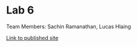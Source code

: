 # Lab 6

Team Members: Sachin Ramanathan, Lucas Hlaing

[Link to published site](https://sachin-dot-py.github.io/CSE110-Lab6/index.html)
